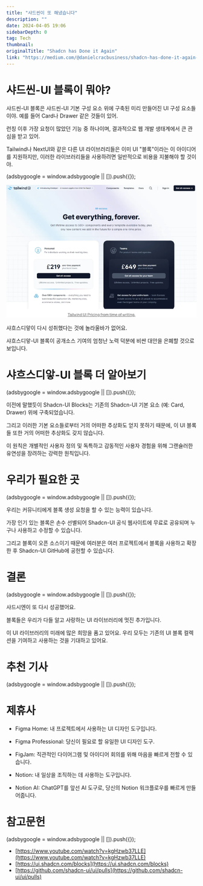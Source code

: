 ```yaml
---
title: "샤드씬이 또 해냈습니다"
description: ""
date: 2024-04-05 19:06
sidebarDepth: 0
tag: Tech
thumbnail: 
originalTitle: "Shadcn has Done it Again"
link: "https://medium.com/@danielcracbusiness/shadcn-has-done-it-again-cad209b16181"
---
```



# 샤드씬-UI 블록이 뭐야?

샤드씬-UI 블록은 샤드씬-UI 기본 구성 요소 위에 구축된 미리 만들어진 UI 구성 요소들이야. 예를 들어 Card나 Drawer 같은 것들이 있어.

런칭 이후 가장 요청이 많았던 기능 중 하나이며, 결과적으로 웹 개발 생태계에서 큰 관심을 받고 있어.

Tailwind나 NextUI와 같은 다른 UI 라이브러리들은 이미 UI "블록"이라는 이 아이디어를 지원하지만, 이러한 라이브러리들을 사용하려면 일반적으로 비용을 지불해야 할 것이야.

<!-- ui-log 수평형 -->
<ins class="adsbygoogle"
  style="display:block"
  data-ad-client="ca-pub-4877378276818686"
  data-ad-slot="9743150776"
  data-ad-format="auto"
  data-full-width-responsive="true"></ins>
<component is="script">
(adsbygoogle = window.adsbygoogle || []).push({});
</component>

<img src="./img/ShadcnhasDoneitAgain_0.png" />

샤흐스디앟이 다시 성취했다는 것에 놀라울바가 없어요.

샤흐스디앟-UI 블록이 공개소스 기여의 엄청난 노력 덕분에 비싼 대안을 은폐할 것으로 보입니다.

# 샤흐스디앟-UI 블록 더 알아보기

<!-- ui-log 수평형 -->
<ins class="adsbygoogle"
  style="display:block"
  data-ad-client="ca-pub-4877378276818686"
  data-ad-slot="9743150776"
  data-ad-format="auto"
  data-full-width-responsive="true"></ins>
<component is="script">
(adsbygoogle = window.adsbygoogle || []).push({});
</component>

이전에 말했듯이 Shadcn-UI Blocks는 기존의 Shadcn-UI 기본 요소 (예: Card, Drawer) 위에 구축되었습니다.

그리고 이러한 기본 요소들로부터 거의 어떠한 추상화도 얻지 못하기 때문에, 이 UI 블록들 또한 거의 어떠한 추상화도 갖지 않습니다.

이 원칙은 개별적인 사용자 정의 및 독특하고 감동적인 사용자 경험을 위해 그랜슐러한 유연성을 장려하는 강력한 원칙입니다.

# 우리가 필요한 곳

<!-- ui-log 수평형 -->
<ins class="adsbygoogle"
  style="display:block"
  data-ad-client="ca-pub-4877378276818686"
  data-ad-slot="9743150776"
  data-ad-format="auto"
  data-full-width-responsive="true"></ins>
<component is="script">
(adsbygoogle = window.adsbygoogle || []).push({});
</component>

우리는 커뮤니티에게 블록 생성 요청을 할 수 있는 능력이 있습니다.

가장 인기 있는 블록은 손수 선별되어 Shadcn-UI 공식 웹사이트에 무료로 공유되며 누구나 사용하고 수정할 수 있습니다.

그리고 블록이 오픈 소스이기 때문에 여러분은 여러 프로젝트에서 블록을 사용하고 확장한 후 Shadcn-UI GitHub에 공헌할 수 있습니다.

# 결론

<!-- ui-log 수평형 -->
<ins class="adsbygoogle"
  style="display:block"
  data-ad-client="ca-pub-4877378276818686"
  data-ad-slot="9743150776"
  data-ad-format="auto"
  data-full-width-responsive="true"></ins>
<component is="script">
(adsbygoogle = window.adsbygoogle || []).push({});
</component>

샤드시엔이 또 다시 성공했어요.

블록들은 우리가 다들 알고 사랑하는 UI 라이브러리에 멋진 추가입니다.

이 UI 라이브러리의 미래에 많은 희망을 품고 있어요. 우리 모두는 기존의 UI 블록 컬렉션을 기여하고 사용하는 것을 기대하고 있어요.

# 추천 기사

<!-- ui-log 수평형 -->
<ins class="adsbygoogle"
  style="display:block"
  data-ad-client="ca-pub-4877378276818686"
  data-ad-slot="9743150776"
  data-ad-format="auto"
  data-full-width-responsive="true"></ins>
<component is="script">
(adsbygoogle = window.adsbygoogle || []).push({});
</component>

# 제휴사

- Figma Home: 내 프로젝트에서 사용하는 UI 디자인 도구입니다.
- Figma Professional: 당신이 필요로 할 유일한 UI 디자인 도구.
- FigJam: 직관적인 다이어그램 및 아이디어 회의를 위해 마음을 빠르게 전할 수 있습니다.

- Notion: 내 일상을 조직하는 데 사용하는 도구입니다.
- Notion AI: ChatGPT를 앞선 AI 도구로, 당신의 Notion 워크플로우를 빠르게 만들어줍니다.

# 참고문헌

<!-- ui-log 수평형 -->
<ins class="adsbygoogle"
  style="display:block"
  data-ad-client="ca-pub-4877378276818686"
  data-ad-slot="9743150776"
  data-ad-format="auto"
  data-full-width-responsive="true"></ins>
<component is="script">
(adsbygoogle = window.adsbygoogle || []).push({});
</component>

- [https://www.youtube.com/watch?v=kgHzwb37LLE](https://www.youtube.com/watch?v=kgHzwb37LLE)
- [https://ui.shadcn.com/blocks](https://ui.shadcn.com/blocks)
- [https://github.com/shadcn-ui/ui/pulls](https://github.com/shadcn-ui/ui/pulls)